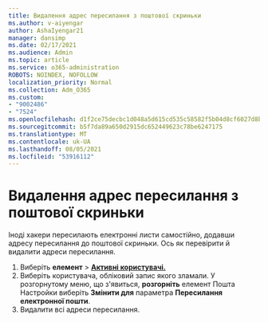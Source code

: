 ```yaml
---
title: Видалення адрес пересилання з поштової скриньки
ms.author: v-aiyengar
author: AshaIyengar21
manager: dansimp
ms.date: 02/17/2021
ms.audience: Admin
ms.topic: article
ms.service: o365-administration
ROBOTS: NOINDEX, NOFOLLOW
localization_priority: Normal
ms.collection: Adm_O365
ms.custom:
- "9002486"
- "7524"
ms.openlocfilehash: d1f2ce75decbc1d048a5d615cd535c58582f5b04d8cf6027d8b3f681bf04b79d
ms.sourcegitcommit: b5f7da89a650d2915dc652449623c78be6247175
ms.translationtype: MT
ms.contentlocale: uk-UA
ms.lasthandoff: 08/05/2021
ms.locfileid: "53916112"
---
```

# <a name="remove-forwarding-addresses-on-the-mailbox"></a>Видалення адрес пересилання з поштової скриньки

Іноді хакери пересилають електронні листи самостійно, додавши адресу пересилання до поштової скриньки. Ось як перевірити й видалити адреси пересилання.

1. Виберіть **елемент**  >  **[Активні користувачі.](https://go.microsoft.com/fwlink/p/?linkid=834822)**
1. Виберіть користувача, обліковий запис якого зламали. У розгорнутому меню, що з'явиться, **розгорніть** елемент Пошта Настройки виберіть **Змінити для** параметра **Пересилання електронної пошти**.
1. Видалити всі адреси пересилання.
